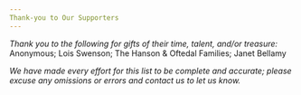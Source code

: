 ```yaml
---
Thank-you to Our Supporters
---
```


*Thank you to the following for gifts of their time, talent, and/or
treasure:* Anonymous; Lois Swenson; The Hanson & Oftedal Families; Janet Bellamy

*We have made every effort for this list to be complete and accurate;
please excuse any omissions or errors and contact us to let us know.*
